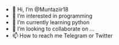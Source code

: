 - 👋 Hi, I’m @Muntaziir18
- 👀 I’m interested in programming
- 🌱 I’m currently learning python
- 💞️ I’m looking to collaborate on ...
- 📫 How to reach me Telegram or Twitter

<!---
Muntaziir18/Muntaziir18 is a ✨ special ✨ repository because its `README.md` (this file) appears on your GitHub profile.
You can click the Preview link to take a look at your changes.
--->
